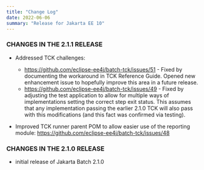 ```yaml
---
title: "Change Log"
date: 2022-06-06
summary: "Release for Jakarta EE 10"
---
```


### CHANGES IN THE 2.1.1 RELEASE

* Addressed TCK challenges:
  * https://github.com/eclipse-ee4j/batch-tck/issues/51 - Fixed by documenting the workaround in TCK Reference Guide. Opened new enhancement issue to hopefully improve this area in a future release.
  * https://github.com/eclipse-ee4j/batch-tck/issues/49 - Fixed by adjusting the test application to allow for multiple ways of implementations setting the correct step exit status.   This assumes that any implementation passing the earlier 2.1.0 TCK will also pass with this modifications (and this fact was confirmed via testing).

* Improved TCK runner parent POM to allow easier use of the reporting module:  https://github.com/eclipse-ee4j/batch-tck/issues/48

### CHANGES IN THE 2.1.0 RELEASE

* initial release of Jakarta Batch 2.1.0
